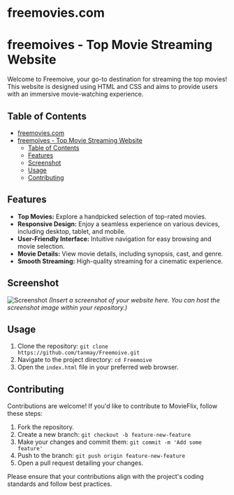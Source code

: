 # freemovies.com


# freemoives - Top Movie Streaming Website

Welcome to Freemoive, your go-to destination for streaming the top movies! This website is designed using HTML and CSS and aims to provide users with an immersive movie-watching experience.

## Table of Contents
- [freemovies.com](#freemoviescom)
- [freemoives - Top Movie Streaming Website](#freemoives---top-movie-streaming-website)
  - [Table of Contents](#table-of-contents)
  - [Features](#features)
  - [Screenshot](#screenshot)
  - [Usage](#usage)
  - [Contributing](#contributing)

## Features

- **Top Movies:** Explore a handpicked selection of top-rated movies.
- **Responsive Design:** Enjoy a seamless experience on various devices, including desktop, tablet, and mobile.
- **User-Friendly Interface:** Intuitive navigation for easy browsing and movie selection.
- **Movie Details:** View movie details, including synopsis, cast, and genre.
- **Smooth Streaming:** High-quality streaming for a cinematic experience.

## Screenshot

![Screenshot](screenshot.png)
*(Insert a screenshot of your website here. You can host the screenshot image within your repository.)*

## Usage

1. Clone the repository: `git clone https://github.com/tanmay/Freemoive.git`
2. Navigate to the project directory: `cd Freemoive`
3. Open the `index.html` file in your preferred web browser.

## Contributing

Contributions are welcome! If you'd like to contribute to MovieFlix, follow these steps:

1. Fork the repository.
2. Create a new branch: `git checkout -b feature-new-feature`
3. Make your changes and commit them: `git commit -m 'Add some feature'`
4. Push to the branch: `git push origin feature-new-feature`
5. Open a pull request detailing your changes.

Please ensure that your contributions align with the project's coding standards and follow best practices.

